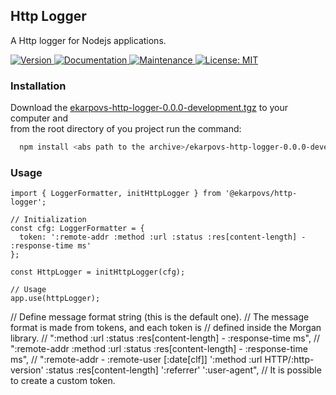 ## Http Logger

A Http logger for Nodejs applications.

<p>
  <a href="https://www.npmjs.com/package/@ekarpovs/http-logger" target="_blank">
    <img alt="Version" src="https://img.shields.io/npm/v/@ekarpovs/http-logger.svg">
  </a>
  <a href="https://github.com/ekarpovs/http-logger#readme" target="_blank">
    <img alt="Documentation" src="https://img.shields.io/badge/documentation-yes-brightgreen.svg" />
  </a>
  <a href="https://github.com/ekarpovs/http-logger/graphs/commit-activity" target="_blank">
    <img alt="Maintenance" src="https://img.shields.io/badge/Maintained%3F-yes-green.svg" />
  </a>
  <a href="https://github.com/ekarpovs/http-logger/blob/master/LICENSE" target="_blank">
    <img alt="License: MIT" src="https://img.shields.io/badge/License-MIT-yellow.svg" />
  </a>
</p>

### Installation
Download the [ekarpovs-http-logger-0.0.0-development.tgz](https://github.com/ekarpovs/pakages-repo/tree/main/http-logger) to your computer and  
from the root directory of you project run the command:
```bash
  npm install <abs path to the archive>/ekarpovs-http-logger-0.0.0-development.tgz 
```
### Usage
```
import { LoggerFormatter, initHttpLogger } from '@ekarpovs/http-logger';

// Initialization
const cfg: LoggerFormatter = {
  token: ':remote-addr :method :url :status :res[content-length] - :response-time ms'
};

const HttpLogger = initHttpLogger(cfg);

// Usage
app.use(httpLogger);
```

// Define message format string (this is the default one).
// The message format is made from tokens, and each token is
// defined inside the Morgan library.
// ":method :url :status :res[content-length] - :response-time ms",
// ":remote-addr :method :url :status :res[content-length] - :response-time ms",
// ":remote-addr - :remote-user [:date[clf]] ':method :url HTTP/:http-version' :status :res[content-length] ':referrer' ':user-agent",
// It is possible to create a custom token.

